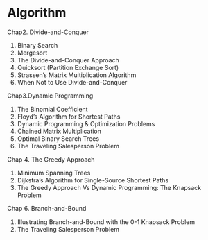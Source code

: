 # Algorithm

Chap2. Divide-and-Conquer
  1. Binary Search
  2. Mergesort
  3. The Divide-and-Conquer Approach
  4. Quicksort (Partition Exchange Sort)
  5. Strassen’s Matrix Multiplication Algorithm
  8. When Not to Use Divide-and-Conquer

Chap3.Dynamic Programming
  1. The Binomial Coefficient
  2. Floyd’s Algorithm for Shortest Paths
  3. Dynamic Programming & Optimization Problems
  4. Chained Matrix Multiplication
  5. Optimal Binary Search Trees
  6. The Traveling Salesperson Problem
  
  
Chap 4. The Greedy Approach
  1. Minimum Spanning Trees
  2. Dijkstra’s Algorithm for Single-Source Shortest Paths
  5. The Greedy Approach Vs Dynamic Programming: The Knapsack Problem
  
Chap 6. Branch-and-Bound
  1. Illustrating Branch-and-Bound with the 0-1 Knapsack Problem
  2. The Traveling Salesperson Problem
